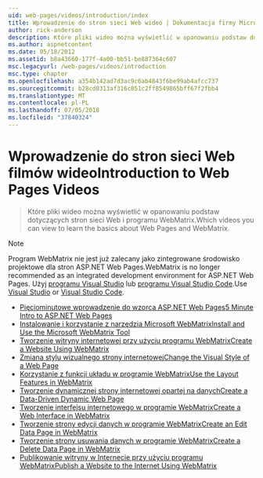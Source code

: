 ```yaml
---
uid: web-pages/videos/introduction/index
title: Wprowadzenie do stron sieci Web wideo | Dokumentacja firmy Microsoft
author: rick-anderson
description: Które pliki wideo można wyświetlić w opanowaniu podstaw dotyczących stron sieci Web i programu WebMatrix.
ms.author: aspnetcontent
ms.date: 05/18/2012
ms.assetid: b8a43660-177f-4a00-bb51-be887364c607
msc.legacyurl: /web-pages/videos/introduction
msc.type: chapter
ms.openlocfilehash: a354b142ad7d3ac9c6ab4843f6be99ab4afcc737
ms.sourcegitcommit: b28cd0313af316c051c2ff8549865bff67f2fbb4
ms.translationtype: MT
ms.contentlocale: pl-PL
ms.lasthandoff: 07/05/2018
ms.locfileid: "37840324"
---
```

<a name="introduction-to-web-pages-videos"></a><span data-ttu-id="4d793-103">Wprowadzenie do stron sieci Web filmów wideo</span><span class="sxs-lookup"><span data-stu-id="4d793-103">Introduction to Web Pages Videos</span></span>
====================
> <span data-ttu-id="4d793-104">Które pliki wideo można wyświetlić w opanowaniu podstaw dotyczących stron sieci Web i programu WebMatrix.</span><span class="sxs-lookup"><span data-stu-id="4d793-104">Which videos you can view to learn the basics about Web Pages and WebMatrix.</span></span>

> [!NOTE] 
> <span data-ttu-id="4d793-105">Program WebMatrix nie jest już zalecany jako zintegrowane środowisko projektowe dla stron ASP.NET Web Pages.</span><span class="sxs-lookup"><span data-stu-id="4d793-105">WebMatrix is no longer recommended as an integrated development environment for ASP.NET Web Pages.</span></span> <span data-ttu-id="4d793-106">Użyj [programu Visual Studio](xref:aspnet/web-pages/overview/getting-started/program-asp-net-web-pages-in-visual-studio) lub [programu Visual Studio Code](https://code.visualstudio.com/).</span><span class="sxs-lookup"><span data-stu-id="4d793-106">Use [Visual Studio](xref:aspnet/web-pages/overview/getting-started/program-asp-net-web-pages-in-visual-studio) or [Visual Studio Code](https://code.visualstudio.com/).</span></span>


- [<span data-ttu-id="4d793-107">Pięciominutowe wprowadzenie do wzorca ASP.NET Web Pages</span><span class="sxs-lookup"><span data-stu-id="4d793-107">5 Minute Intro to ASP.NET Web Pages</span></span>](5-minute-introduction-to-aspnet-web-pages.md)
- [<span data-ttu-id="4d793-108">Instalowanie i korzystanie z narzędzia Microsoft WebMatrix</span><span class="sxs-lookup"><span data-stu-id="4d793-108">Install and Use the Microsoft WebMatrix Tool</span></span>](install-and-use-the-microsoft-webmatrix-tool.md)
- [<span data-ttu-id="4d793-109">Tworzenie witryny internetowej przy użyciu programu WebMatrix</span><span class="sxs-lookup"><span data-stu-id="4d793-109">Create a Website Using WebMatrix</span></span>](create-a-website-using-webmatrix.md)
- [<span data-ttu-id="4d793-110">Zmiana stylu wizualnego strony internetowej</span><span class="sxs-lookup"><span data-stu-id="4d793-110">Change the Visual Style of a Web Page</span></span>](change-the-visual-style-of-a-web-page.md)
- [<span data-ttu-id="4d793-111">Korzystanie z funkcji układu w programie WebMatrix</span><span class="sxs-lookup"><span data-stu-id="4d793-111">Use the Layout Features in WebMatrix</span></span>](use-the-layout-features-in-webmatrix.md)
- [<span data-ttu-id="4d793-112">Tworzenie dynamicznej strony internetowej opartej na danych</span><span class="sxs-lookup"><span data-stu-id="4d793-112">Create a Data-Driven Dynamic Web Page</span></span>](create-a-data-driven-dynamic-web-page.md)
- [<span data-ttu-id="4d793-113">Tworzenie interfejsu internetowego w programie WebMatrix</span><span class="sxs-lookup"><span data-stu-id="4d793-113">Create a Web Interface in WebMatrix</span></span>](create-a-web-interface-in-webmatrix.md)
- [<span data-ttu-id="4d793-114">Tworzenie strony edycji danych w programie WebMatrix</span><span class="sxs-lookup"><span data-stu-id="4d793-114">Create an Edit Data Page in WebMatrix</span></span>](create-an-edit-data-page-in-webmatrix.md)
- [<span data-ttu-id="4d793-115">Tworzenie strony usuwania danych w programie WebMatrix</span><span class="sxs-lookup"><span data-stu-id="4d793-115">Create a Delete Data Page in WebMatrix</span></span>](create-a-delete-data-page-in-webmatrix.md)
- [<span data-ttu-id="4d793-116">Publikowanie witryny w Internecie przy użyciu programu WebMatrix</span><span class="sxs-lookup"><span data-stu-id="4d793-116">Publish a Website to the Internet Using WebMatrix</span></span>](publish-a-website-to-the-internet-using-webmatrix.md)
